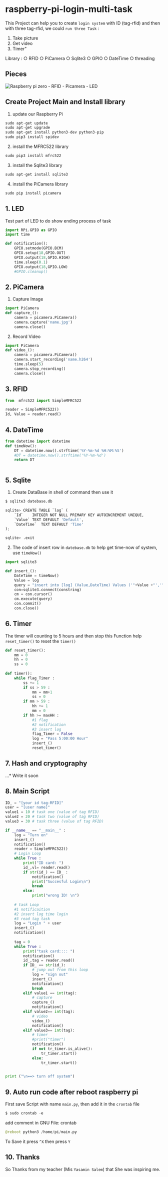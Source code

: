 # raspberry-pi-login-multi-task

This Project can help you to create `login system` with ID (tag-rfid) and then with three tag-rfid, we could `run three Task` :
1. Take picture
2. Get video
3. Timer"

Library :
○ RFID
○ PiCamera
○ Sqlite3
○ GPIO
○ DateTime
○ threading

## Pieces

![Raspberry pi zero - RFID - Picamera - LED ](http://s8.picofile.com/file/8364366234/result.jpg)

## Create Project Main and Install library
1. update our Raspberry Pi 
~~~python
sudo apt-get update
sudo apt-get upgrade
sudo apt-get install python3-dev python3-pip
sudo pip3 install spidev
~~~
2. install the MFRC522 library
~~~python
sudo pip3 install mfrc522
~~~
3. install the Sqlite3 library
~~~python
sudo apt-get install sqlite3
~~~
4. install the PiCamera library
~~~python
sudo pip install picamera
~~~

## 1. LED
Test part of LED to do show ending process of task
~~~python
import RPi.GPIO as GPIO
import time

def notification():
    GPIO.setmode(GPIO.BCM)
    GPIO.setup(18,GPIO.OUT)
    GPIO.output(18,GPIO.HIGH)
    time.sleep(0.1)
    GPIO.output(18,GPIO.LOW)
    #GPIO.cleanup()
~~~

## 2. PiCamera
1. Capture Image
~~~python
import PiCamera
def capture_():
    camera = picamera.PiCamera()
    camera.capture('name.jpg')
    camera.close()
~~~
2. Record Video
~~~python
import PiCamera
def video_():
    camera = picamera.PiCamera()
    camera.start_recording('name.h264')
    time.sleep(5)
    camera.stop_recording()
    camera.close()

~~~

## 3. RFID
~~~python
from  mfrc522 import SimpleMFRC522

reader = SimpleMFRC522()
Id, Value = reader.read()
~~~

## 4. DateTime 

~~~python
from datetime import datetime
def timeNow():
    DT = datetime.now().strftime('%Y-%m-%d %H:%M:%S')
    #DT = datetime.now().strftime('%Y-%m-%d')
    return DT
    
~~~

## 5. Sqlite 
1. Create DataBase in shell of command then use it
~~~python
$ sqlite3 datebase.db
~~~
~~~python
sqlite> CREATE TABLE `log` (
	`Id`	INTEGER NOT NULL PRIMARY KEY AUTOINCREMENT UNIQUE,
	`Value`	TEXT DEFAULT 'Default',
	`DateTime`	TEXT DEFAULT 'Time'
);
~~~
~~~python
sqlite> .exit
~~~
2. The code of insert row in `datebase.db`
to help get time-now of system, use `timeNow()`
~~~python
import sqlite3

def insert_():
    DateTime = timeNow()
    Value = log
    query = "insert into [log] (Value,DateTime) Values ('"+Value +"','"+ DateTime+"');"
    con=sqlite3.connect(constring)
    cm = con.cursor()
    cm.execute(query)
    con.commit()
    con.close()
~~~

## 6. Timer
The timer will counting to 5 hours and then stop
this Function help `reset_timer()` to reset the `timer()`
~~~python
def reset_timer():
    mm = 0
    hh = 0
    ss = 0
    
def timer():
    while flag_Timer :
        ss += 1
        if ss > 59 :
            mm = mm+1
            ss = 0
        if mm > 59 :
            hh += 1
            mm = 0
        if hh >= maxHH :
            #1 flag
            #2 notification
            #3 insert log
            flag_Timer = False
            log = "Pass 5:00:00 Hour"
            insert_()
            reset_timer()

~~~

## 7. Hash and cryptography 
...* Write it soon

## 8. Main Script 
~~~python
ID_ = "[your id tag-RFID]"
user = "[user name]"
value1 = 10 # task one (value of tag RFID)
value2 = 20 # task two (value of tag RFID)
value3 = 30 # task three (value of tag RFID)

if __name__ == "__main__" :
    log = "Turn on"
    insert_()
    notification()
    reader = SimpleMFRC522()
    # Login Loop
    while True :
        print("ID card: ")
        id_,vl= reader.read()
        if str(id_) == ID_ :
            notification()
            print("Succesful Login\n")
            break
        else:
            print("wrong ID! \n")
    
    # task Loop
    #1 notificaition
    #2 insert log time login
    #3 read tag task
    log = "Login " + user
    insert_()
    notification()
    
    tag = 0
    while True :
        print("task card:::: ")
        notification()
        id_,tag = reader.read()
        if ID_ == str(id_):
            # jump out from this loop
            log = "sign out"
            insert_()
            notification()
            break
        elif value1 == int(tag):
            # capture
            capture_()
            notification()
        elif value2== int(tag):
            # video
            video_()
            notification()
        elif value3== int(tag):
            # timer
            #print("timer")
            notification()
            if not tr_timer.is_alive():
                tr_timer.start()
            else:
                tr_timer.start()
        

print ("\n==> turn off system")
~~~

## 9. Auto run code after reboot raspberry pi
First save Script with name `main.py`, then add it in the ` crontab ` file
~~~python
$ sudo crontab -e
~~~
add comment in GNU File: crontab
~~~python
@reboot python3 /home/pi/main.py
~~~
To Save it press `^X` then press `Y`

## 10. Thanks
So Thanks from my teacher (Mis ` Yasamin Salem `) that She was inspiring me.



